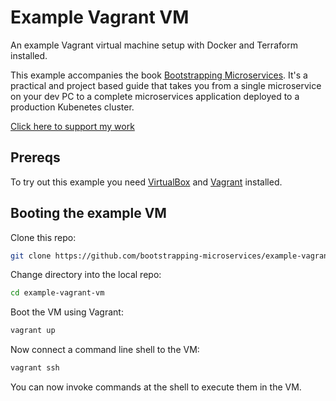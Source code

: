 # Example Vagrant VM

An example Vagrant virtual machine setup with Docker and Terraform installed.

This example accompanies the book [Bootstrapping Microservices](http://bit.ly/2o0aDsP). It's a practical and project based guide that takes you from a single microservice on your dev PC to a complete microservices application deployed to a production Kubenetes cluster.

[Click here to support my work](https://www.codecapers.com.au/about#support-my-work)

## Prereqs

To try out this example you need [VirtualBox](https://www.virtualbox.org/wiki/Downloads) and [Vagrant](https://www.vagrantup.com/downloads.html) installed.

## Booting the example VM

Clone this repo:

```bash
git clone https://github.com/bootstrapping-microservices/example-vagrant-vm
```

Change directory into the local repo:

```bash
cd example-vagrant-vm
```

Boot the VM using Vagrant:

```bash
vagrant up
```

Now connect a command line shell to the VM:

```bash
vagrant ssh
```

You can now invoke commands at the shell to execute them in the VM.
